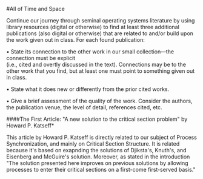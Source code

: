 #All of Time and Space

Continue our journey through seminal operating systems literature by using library resources (digital or otherwise) to find at least three additional publications (also digital or otherwise) that are related to and/or build upon the work given out in class. For each found publication:

• State its connection to the other work in our 
  small collection—the connection must be explicit  
  (i.e., cited and overtly discussed in the text). 
  Connections may be to the other work that you 
  find, but at least one must point to something 
  given out in class.
  
• State what it does new or differently from the 
  prior cited works.
  
• Give a brief assessment of the quality of the 
  work. Consider the authors, the publication 
  venue, the level of detail, references cited, etc.

####The First Article: "A new solution to the critical section problem" by Howard P. Katseff*

This article by Howard P. Katseff is directly related to our subject of Process Synchronization, and mainly on Critical Section Structure.  It is related because it's based on exapnding the solutions of Djiksta's, Knuth's, and Eisenberg and McGuire's solution. Moreover, as stated in the introduction "The solution presented here improves on previous solutions by allowing processes to enter their critical sections on a first-come first-served basis."
